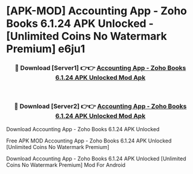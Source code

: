 # [APK-MOD] Accounting App - Zoho Books 6.1.24 APK Unlocked - [Unlimited Coins No Watermark Premium] e6ju1



<div align="center">
<h3>🔴 Download [Server1] 👉👉 <a href="https://momento.my/?title=Accounting_App_-_Zoho_Books_6.1.24_APK_Unlocked">Accounting App - Zoho Books 6.1.24 APK Unlocked Mod Apk</a></h3><br>

<h3>🔴 Download [Server2] 👉👉 <a href="https://momento.my/?title=Accounting_App_-_Zoho_Books_6.1.24_APK_Unlocked">Accounting App - Zoho Books 6.1.24 APK Unlocked Mod Apk</a></h3>
</div>



Download Accounting App - Zoho Books 6.1.24 APK Unlocked 

Free APK MOD Accounting App - Zoho Books 6.1.24 APK Unlocked [Unlimited Coins No Watermark Premium]

Download Accounting App - Zoho Books 6.1.24 APK Unlocked [Unlimited Coins No Watermark Premium] Mod For Android
